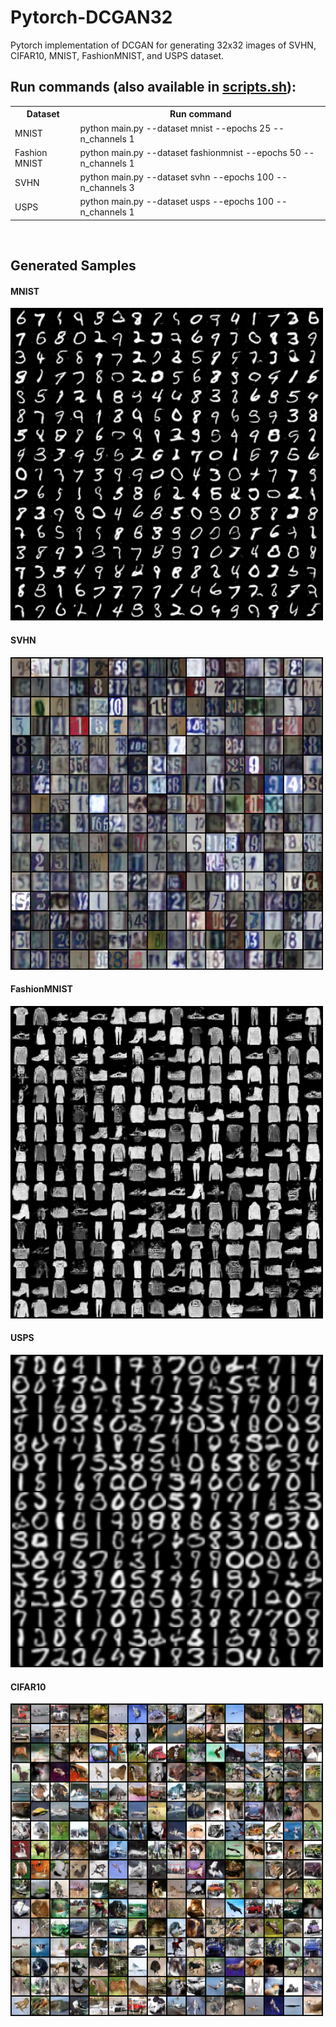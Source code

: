 # Pytorch-DCGAN32
Pytorch implementation of DCGAN for generating 32x32 images of SVHN, CIFAR10, MNIST, FashionMNIST, and USPS dataset.


## Run commands (also available in <a href="scripts.sh">scripts.sh</a>): <br>

<table>
  <tr>
    <th>Dataset</th>
    <th>Run command</th>
  </tr>
  <tr>
    <td>MNIST</td>
    <td>python main.py --dataset mnist        --epochs 25  --n_channels 1</td>
  </tr>
  <tr>
    <td>Fashion MNIST</td>
    <td>python main.py --dataset fashionmnist --epochs 50  --n_channels 1</td>
  </tr>
  <tr>
    <td>SVHN</td>
    <td>python main.py --dataset svhn         --epochs 100 --n_channels 3</td>
  </tr>
  <tr>
    <td>USPS</td>
    <td>python main.py --dataset usps       --epochs 100 --n_channels 1</td>
  </tr>
</table>

<br>


## Generated Samples
#### MNIST
<img src="./Results/MNIST.png" width="500"></img>
#### SVHN
<img src="./Results/SVHN.png" width="500"></img>
#### FashionMNIST
<img src="./Results/FashionMNIST.png" width="500"></img>
#### USPS
<img src="./Results/USPS.png" width="500"></img>
#### CIFAR10
<img src="./Results/CIFAR10.png" width="500"></img>
